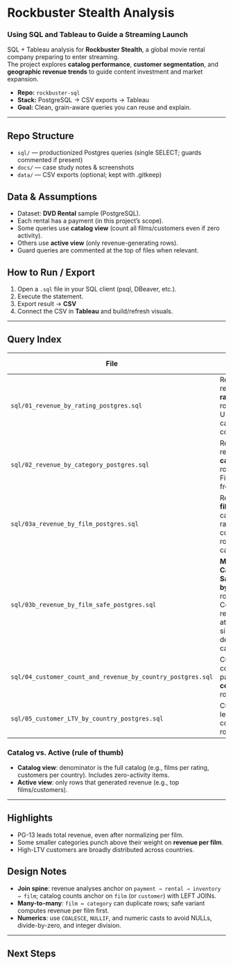 # Rockbuster Stealth Analysis
### Using SQL and Tableau to Guide a Streaming Launch

SQL + Tableau analysis for **Rockbuster Stealth**, a global movie rental company preparing to enter streaming.  
The project explores **catalog performance**, **customer segmentation**, and **geographic revenue trends** to guide content investment and market expansion.

- **Repo:** `rockbuster-sql`
- **Stack:** PostgreSQL → CSV exports → Tableau
- **Goal:** Clean, grain-aware queries you can reuse and explain.

---

## Repo Structure
- `sql/` — productionized Postgres queries (single SELECT; guards commented if present)
- `docs/` — case study notes & screenshots
- `data/` — CSV exports (optional; kept with .gitkeep)

## Data & Assumptions
- Dataset: **DVD Rental** sample (PostgreSQL).
- Each rental has a payment (in this project’s scope).
- Some queries use **catalog view** (count all films/customers even if zero activity).
- Others use **active view** (only revenue-generating rows).
- Guard queries are commented at the top of files when relevant.

## How to Run / Export
1. Open a `.sql` file in your SQL client (psql, DBeaver, etc.).  
2. Execute the statement.  
3. Export result → **CSV** 
4. Connect the CSV in **Tableau** and build/refresh visuals.

---

## Query Index

| File | Purpose (Grain) | View | Key Outputs |
|---|---|---|---|
| `sql/01_revenue_by_rating_postgres.sql` | Revenue & rentals **by rating** (1 row/rating). Uses full catalog for film counts. | **Catalog** | `rating, films_in_rating, rentals, revenue, pct_of_total_rentals, pct_of_total_revenue, revenue_per_film` |
| `sql/02_revenue_by_category_postgres.sql` | Revenue & rentals **by category** (1 row/category). Film counts from catalog. | **Catalog** | `category, films_in_category, rentals, revenue, rentals_per_film, revenue_per_film` |
| `sql/03a_revenue_by_film_postgres.sql` | Revenue **by film** with category & rating for context (1 row/film–category). | **Active** | `film_id, title, rating, category, revenue` |
| `sql/03b_revenue_by_film_safe_postgres.sql` | **Mulitple Categories Safe** revenue **by film** (1 row/film). Computes film revenue then attaches a single deterministic category. | **Active** | `film_id, title, rating, category, revenue` |
| `sql/04_customer_count_and_revenue_by_country_postgres.sql` | Customer count & total payments **by country** (1 row/country). | **Catalog** | `country, customer_count, total_payment` |
| `sql/05_customer_LTV_by_country_postgres.sql` | Customer-level LTV with country (1 row/customer). | **Active** | `customer_id, country, rentals, total_amount` |

### Catalog vs. Active (rule of thumb)
- **Catalog view**: denominator is the full catalog (e.g., films per rating, customers per country). Includes zero-activity items.  
- **Active view**: only rows that generated revenue (e.g., top films/customers).

---

## Highlights
- PG-13 leads total revenue, even after normalizing per film.  
- Some smaller categories punch above their weight on **revenue per film**.  
- High-LTV customers are broadly distributed across countries.

## Design Notes
- **Join spine**: revenue analyses anchor on `payment → rental → inventory → film`; catalog counts anchor on `film` (or `customer`) with LEFT JOINs.  
- **Many-to-many**: `film ↔ category` can duplicate rows; safe variant computes revenue per film first.  
- **Numerics**: use `COALESCE`, `NULLIF`, and numeric casts to avoid NULLs, divide-by-zero, and integer division.

---

## Next Steps
